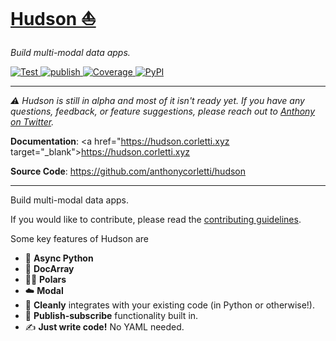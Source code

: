 <p>
  <h1><a href="https://hudson.corletti.xyz">Hudson ⛵️</a></h1>
</p>
<p>
    <em>Build multi-modal data apps.</em>
</p>
<p>
    <a href="https://github.com/anthonycorletti/hudson/actions?query=workflow%3Atest" target="_blank">
        <img src="https://github.com/anthonycorletti/hudson/workflows/test/badge.svg" alt="Test">
    </a>
    <a href="https://github.com/anthonycorletti/hudson/actions?query=workflow%3Apublish" target="_blank">
        <img src="https://github.com/anthonycorletti/hudson/workflows/publish/badge.svg" alt="publish">
    </a>
    <a href="https://codecov.io/gh/anthonycorletti/hudson" target="_blank">
        <img src="https://img.shields.io/codecov/c/github/anthonycorletti/hudson?color=%2334D058" alt="Coverage">
    </a>
    <a href="https://pypi.org/project/hudson/" target="_blank">
        <img alt="PyPI" src="https://img.shields.io/pypi/v/hudson?color=blue">
    </a>
</p>

---

_:warning: Hudson is still in alpha and most of it isn't ready yet. If you have any questions, feedback, or feature suggestions, please reach out to [Anthony on Twitter](https://twitter.com/anthonycorletti)._

**Documentation**: <a href="https://hudson.corletti.xyz target="_blank">https://hudson.corletti.xyz</a>

**Source Code**: <a href="https://github.com/anthonycorletti/hudson" target="_blank">https://github.com/anthonycorletti/hudson</a>

---

Build multi-modal data apps.

If you would like to contribute, please read the [contributing guidelines](./contributing.md).

Some key features of Hudson are

* 🐍 **Async Python**
* 🧱 **DocArray**
* 🐻‍❄️ **Polars**
* ☁️ **Modal**
* 🎁 **Cleanly** integrates with your existing code (in Python or otherwise!).
* 📨 **Publish-subscribe** functionality built in.
* ✍️ **Just write code!** No YAML needed.
